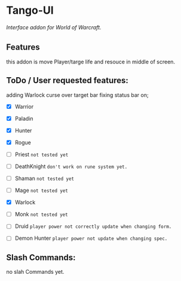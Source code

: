 # Tango-UI
###### Interface addon for World of Warcraft.

## Features
this addon is move Player/targe life and resouce in middle of screen. 


## ToDo / User requested features:
adding Warlock curse over target bar
fixing status bar on;
- [x] Warrior
- [x] Paladin
- [x] Hunter
- [x] Rogue
- [ ] Priest 	`not tested yet`       
- [ ] DeathKnight `don't work on rune system yet.`
- [ ] Shaman       `not tested yet`
- [ ] Mage         `not tested yet`
- [x] Warlock
- [ ] Monk         `not tested yet`
- [ ] Druid        `player power not correctly update when changing form.`
- [ ] Demon Hunter `player power not update when changing spec.`



## Slash Commands:
no slah Commands yet.
